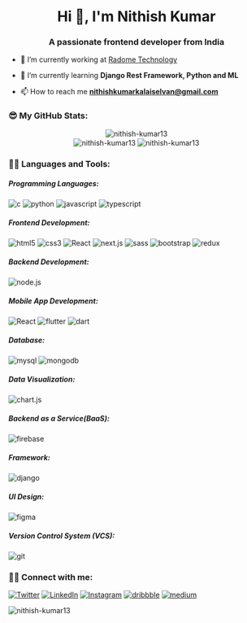 <h1 align="center">Hi 👋, I'm Nithish Kumar</h1>
<h3 align="center">A passionate frontend developer from India</h3>

- 🔭 I’m currently working at [Radome Technology](https://www.radometech.com/)

- 🌱 I’m currently learning **Django Rest Framework, Python and ML**

- 📫 How to reach me **nithishkumarkalaiselvan@gmail.com**


<h3 align="left">😎 My GitHub Stats:</h3>
<div  align=center>
  <img align="center" src="https://github-readme-stats.vercel.app/api/top-langs?username=nithish-kumar13&show_icons=true&locale=en&layout=compact" alt="nithish-kumar13" /></br>
  <img align="center" src="https://github-readme-stats.vercel.app/api?username=nithish-kumar13&show_icons=true&locale=en" alt="nithish-kumar13" />
  <img align="center" src="https://github-readme-streak-stats.herokuapp.com/?user=nithish-kumar13&" alt="nithish-kumar13" />
</div>


<h3 align="left">👨‍💻 Languages and Tools:</h3>
<h5 align="left">Programming Languages:</h5>
<p align="left">
<img alt='c' src='https://img.shields.io/badge/C_Language-100000?style=for-the-badge&logo=c&logoColor=FEFFFE&labelColor=293592&color=FEFFFE'/>
<img alt='python' src='https://img.shields.io/badge/Python-100000?style=for-the-badge&logo=python&logoColor=FFD43B&labelColor=4B8BBE&color=FEFFFE'/>
<img alt='javascript' src='https://img.shields.io/badge/Javascript-100000?style=for-the-badge&logo=javascript&logoColor=FEFFFE&labelColor=f0db4f&color=FEFFFE'/>
<img alt='typescript' src='https://img.shields.io/badge/Typescript-100000?style=for-the-badge&logo=typescript&logoColor=FEFFFE&labelColor=007acc&color=FEFFFE'/>
</p>

<h5 align="left">Frontend Development:</h5>
<p align="left">
<img alt='html5' src='https://img.shields.io/badge/Html-100000?style=for-the-badge&logo=html5&logoColor=FEFFFE&labelColor=e34c26&color=FEFFFE'/>
<img alt='css3' src='https://img.shields.io/badge/CSS-100000?style=for-the-badge&logo=css3&logoColor=FEFFFE&labelColor=264de4&color=FEFFFE'/>
<img alt='React' src='https://img.shields.io/badge/React_JS-100000?style=for-the-badge&logo=React&logoColor=FEFFFE&labelColor=61dbfb&color=FEFFFE'/>
<img alt='next.js' src='https://img.shields.io/badge/Next_js-100000?style=for-the-badge&logo=next.js&logoColor=FEFFFE&labelColor=010001&color=FEFFFE'/>
<img alt='sass' src='https://img.shields.io/badge/Sass-100000?style=for-the-badge&logo=sass&logoColor=FEFFFE&labelColor=CD6799&color=FEFFFE'/>
<img alt='bootstrap' src='https://img.shields.io/badge/Bootstrap-100000?style=for-the-badge&logo=bootstrap&logoColor=FEFFFE&labelColor=563d7c&color=FEFFFE'/>
<img alt='redux' src='https://img.shields.io/badge/Redux-100000?style=for-the-badge&logo=redux&logoColor=FEFFFE&labelColor=00a7e5&color=FEFFFE'/>
</p>

<h5 align="left">Backend Development:</h5>
<p align="left">
<img alt='node.js' src='https://img.shields.io/badge/Node_js-100000?style=for-the-badge&logo=node.js&logoColor=FEFFFE&labelColor=68a063&color=FEFFFE'/>
</p>

<h5 align="left">Mobile App Development:</h5>
<p align="left">
<img alt='React' src='https://img.shields.io/badge/React_Native-100000?style=for-the-badge&logo=React&logoColor=FEFFFE&labelColor=61dbfb&color=FEFFFE'/>
<img alt='flutter' src='https://img.shields.io/badge/Flutter-100000?style=for-the-badge&logo=flutter&logoColor=FEFFFE&labelColor=042B59&color=FEFFFE'/>
<img alt='dart' src='https://img.shields.io/badge/Dart-100000?style=for-the-badge&logo=dart&logoColor=FEFFFE&labelColor=00A758&color=FEFFFE'/>
</p>

<h5 align="left">Database:</h5>
<p align="left">
<img alt='mysql' src='https://img.shields.io/badge/mysql-100000?style=for-the-badge&logo=mysql&logoColor=FEFFFE&labelColor=00758f&color=FEFFFE'/>
<img alt='mongodb' src='https://img.shields.io/badge/mongodb-100000?style=for-the-badge&logo=mongodb&logoColor=FEFFFE&labelColor=589636&color=FEFFFE'/>
</p>

<p align="left">
<h5 align="left">Data Visualization:</h5>
<p align="left">
<img alt='chart.js' src='https://img.shields.io/badge/chartjs-100000?style=for-the-badge&logo=chart.js&logoColor=FEFFFE&labelColor=FE6385&color=FEFFFE'/>
</p>
<h5 align="left">Backend as a Service(BaaS):</h5>
<p align="left">
<img alt='firebase' src='https://img.shields.io/badge/Firebase-100000?style=for-the-badge&logo=firebase&logoColor=FEFFFE&labelColor=F5820D&color=FEFFFE'/>
</p>
<h5 align="left">Framework:</h5>
<p align="left">
<img alt='django' src='https://img.shields.io/badge/django-100000?style=for-the-badge&logo=django&logoColor=FEFFFE&labelColor=092e20&color=FEFFFE'/>
</p>
<h5 align="left">UI Design:</h5>
<p align="left">
<img alt='figma' src='https://img.shields.io/badge/figma-100000?style=for-the-badge&logo=figma&logoColor=FEFFFE&labelColor=ae4dff&color=FEFFFE'/>
</p>
<h5 align="left">Version Control System (VCS):</h5>
<p align="left">
<img alt='git' src='https://img.shields.io/badge/git-100000?style=for-the-badge&logo=git&logoColor=FEFFFE&labelColor=F1502F&color=FEFFFE'/>
</p>
</p>

<h3 align="left">🤝🏻 Connect with me:</h3>
<p align="left">
  <a href='https://twitter.com/Nithish21806488' target="_blank"><img alt='Twitter' src='https://img.shields.io/badge/Twitter-100000?style=for-the-badge&logo=Twitter&logoColor=FEFFFE&labelColor=0A85F6&color=FEFFFE'/></a>
  <a href='https://www.linkedin.com/in/nithish-kumar-kalaiselvan-1168a91b6/' target="_blank"><img alt='LinkedIn' src='https://img.shields.io/badge/LinkedIn-100000?style=for-the-badge&logo=LinkedIn&logoColor=FEFFFE&labelColor=0A85F6&color=FEFFFE'/></a>
<a href='https://www.instagram.com/nithish.jr_13/' target="_blank"><img alt='Instagram' src='https://img.shields.io/badge/Instagram-100000?style=for-the-badge&logo=Instagram&logoColor=FEFFFE&labelColor=d62976&color=FEFFFE'/></a>
<a href='https://dribbble.com/nithishkumar_k' target="_blank"><img alt='dribbble' src='https://img.shields.io/badge/Dribbble-100000?style=for-the-badge&logo=dribbble&logoColor=FEFFFE&labelColor=d62976&color=FEFFFE'/></a>
<a href='https://medium.com/@nithishnithu5' target="_blank"><img alt='medium' src='https://img.shields.io/badge/Medium-100000?style=for-the-badge&logo=medium&logoColor=FEFFFE&labelColor=131213&color=FEFFFE'/></a>
</p>
<img src="https://komarev.com/ghpvc/?username=nithish-kumar13&label=Profile%20views&color=0e75b6&style=flat" alt="nithish-kumar13" />











